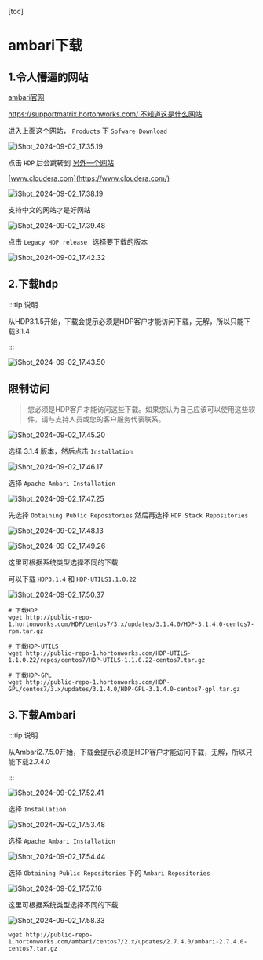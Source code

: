 [toc]



# ambari下载

## 1.令人懵逼的网站

[ambari官网](http://ambari.apache.org/)

[https://supportmatrix.hortonworks.com/ 不知道这是什么网站](https://supportmatrix.hortonworks.com/)

进入上面这个网站， `Products` 下 `Sofware Download` 

![iShot_2024-09-02_17.35.19](https://gitea.pptfz.cn/pptfz/picgo-images/raw/branch/master/img/iShot_2024-09-02_17.35.19.png)





点击 `HDP` 后会跳转到 [另外一个网站](https://www.cloudera.com/downloads.html#data-platform)

[www.cloudera.com](https://www.cloudera.com/)

![iShot_2024-09-02_17.38.19](https://gitea.pptfz.cn/pptfz/picgo-images/raw/branch/master/img/iShot_2024-09-02_17.38.19.png)





支持中文的网站才是好网站

![iShot_2024-09-02_17.39.48](https://gitea.pptfz.cn/pptfz/picgo-images/raw/branch/master/img/iShot_2024-09-02_17.39.48.png)







点击  `Legacy HDP release ` 选择要下载的版本

![iShot_2024-09-02_17.42.32](https://gitea.pptfz.cn/pptfz/picgo-images/raw/branch/master/img/iShot_2024-09-02_17.42.32.png)



## 2.下载hdp

:::tip 说明

从HDP3.1.5开始，下载会提示必须是HDP客户才能访问下载，无解，所以只能下载3.1.4

:::

![iShot_2024-09-02_17.43.50](https://gitea.pptfz.cn/pptfz/picgo-images/raw/branch/master/img/iShot_2024-09-02_17.43.50.png)



## 限制访问

> 您必须是HDP客户才能访问这些下载。如果您认为自己应该可以使用这些软件，请与支持人员或您的客户服务代表联系。

![iShot_2024-09-02_17.45.20](https://gitea.pptfz.cn/pptfz/picgo-images/raw/branch/master/img/iShot_2024-09-02_17.45.20.png)







选择 3.1.4 版本，然后点击 `Installation`

![iShot_2024-09-02_17.46.17](https://gitea.pptfz.cn/pptfz/picgo-images/raw/branch/master/img/iShot_2024-09-02_17.46.17.png)





选择 `Apache Ambari Installation`

![iShot_2024-09-02_17.47.25](https://gitea.pptfz.cn/pptfz/picgo-images/raw/branch/master/img/iShot_2024-09-02_17.47.25.png)





先选择 `Obtaining Public Repositories` 然后再选择 `HDP Stack Repositories`

![iShot_2024-09-02_17.48.13](https://gitea.pptfz.cn/pptfz/picgo-images/raw/branch/master/img/iShot_2024-09-02_17.48.13.png)







![iShot_2024-09-02_17.49.26](https://gitea.pptfz.cn/pptfz/picgo-images/raw/branch/master/img/iShot_2024-09-02_17.49.26.png)



这里可根据系统类型选择不同的下载

可以下载 `HDP3.1.4` 和 `HDP-UTILS1.1.0.22`

![iShot_2024-09-02_17.50.37](https://gitea.pptfz.cn/pptfz/picgo-images/raw/branch/master/img/iShot_2024-09-02_17.50.37.png)





```shell
# 下载HDP
wget http://public-repo-1.hortonworks.com/HDP/centos7/3.x/updates/3.1.4.0/HDP-3.1.4.0-centos7-rpm.tar.gz

# 下载HDP-UTILS
wget http://public-repo-1.hortonworks.com/HDP-UTILS-1.1.0.22/repos/centos7/HDP-UTILS-1.1.0.22-centos7.tar.gz

# 下载HDP-GPL
wget http://public-repo-1.hortonworks.com/HDP-GPL/centos7/3.x/updates/3.1.4.0/HDP-GPL-3.1.4.0-centos7-gpl.tar.gz
```





## 3.下载Ambari

:::tip 说明

从Ambari2.7.5.0开始，下载会提示必须是HDP客户才能访问下载，无解，所以只能下载2.7.4.0

:::

![iShot_2024-09-02_17.52.41](https://gitea.pptfz.cn/pptfz/picgo-images/raw/branch/master/img/iShot_2024-09-02_17.52.41.png)





选择 `Installation`

![iShot_2024-09-02_17.53.48](https://gitea.pptfz.cn/pptfz/picgo-images/raw/branch/master/img/iShot_2024-09-02_17.53.48.png)





选择 `Apache Ambari Installation`

![iShot_2024-09-02_17.54.44](https://gitea.pptfz.cn/pptfz/picgo-images/raw/branch/master/img/iShot_2024-09-02_17.54.44.png)





选择 `Obtaining Public Repositories` 下的 `Ambari Repositories`

![iShot_2024-09-02_17.57.16](https://gitea.pptfz.cn/pptfz/picgo-images/raw/branch/master/img/iShot_2024-09-02_17.57.16.png)







这里可根据系统类型选择不同的下载

![iShot_2024-09-02_17.58.33](https://gitea.pptfz.cn/pptfz/picgo-images/raw/branch/master/img/iShot_2024-09-02_17.58.33.png)



```shell
wget http://public-repo-1.hortonworks.com/ambari/centos7/2.x/updates/2.7.4.0/ambari-2.7.4.0-centos7.tar.gz
```



